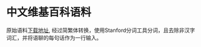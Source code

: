 # 中文维基百科语料

原始语料[下载地址](http://download.wikipedia.com/zhwiki/latest/zhwiki-latest-pages-articles.xml.bz2), 经过简繁体转换，使用Stanford分词工具分词，且去除非汉字词汇，并将语聊的每句话作为一行输入。
